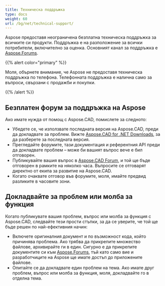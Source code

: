 ```yaml
---
title: Техническа поддръжка
type: docs
weight: 60
url: /bg/net/technical-support/
---
```


Aspose предоставя неограничена безплатна техническа поддръжка за всичките си продукти. Поддръжка е на разположение за всички потребители, включително за оценка. Основният канал за поддръжка е [Aspose.Forums](https://forum.aspose.com/c/cad/19).


{{% alert color="primary" %}} 

Моля, обърнете внимание, че Aspose не предоставя техническа поддръжка по телефона. Телефонната поддръжка е налична само за въпроси, свързани с продажби и покупки.

{{% /alert %}}

## **Безплатен форум за поддръжка на Aspose**
Ако имате нужда от помощ с Aspose.CAD, помислете за следното:

- Убедете се, че използвате последната версия на Aspose.CAD, преди да докладвате за проблем. Вижте [Aspose.CAD for .NET Downloads](https://www.nuget.org/packages/Aspose.CAD), за да разберете за последната версия.
- Прегледайте форумите, тази документация и референтния API преди да докладвате проблем – може би вашият въпрос вече е бил отговорен.
- Публикувайте вашия въпрос в [Aspose.CAD Forum](https://forum.aspose.com/c/cad/19), и той ще бъде отговорен в рамките на няколко часа. Въпросите се отговарят директно от екипа за развитие на Aspose.CAD.
- Когато очаквате отговор във форумите, моля, имайте предвид разликите в часовите зони.

## **Докладвайте за проблем или молба за функция**
Когато публикувате вашия проблем, въпрос или молба за функция с Aspose.CAD, следвайте тези прости стъпки, за да се уверите, че той ще бъде решен по най-ефективния начин:

- Включете оригиналния документ и по възможност кода, който причинява проблема.
Ако трябва да прикрепите множество файлове, архивирайте ги в един. Сигурно е да прикрепите документите си към [Aspose.Forums](https://forum.aspose.com/c/cad/19), тъй като само вие и разработчиците на Aspose ще имате достъп до приложените файлове.
- Опитайте се да докладвате един проблем на тема. Ако имате друг проблем, въпрос или молба за функция, моля, докладвайте го в отделна тема.
